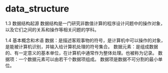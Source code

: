 # data_structure

1.3 数据结构起源
数据结构是一门研究非数值计算的程序设计问题中的操作对象，以及它们之间的关系和操作等相关问题的学科。

1.4 基本概念和术语
数据：是描述客观事物的符号，是计算机中可以操作的对象，是能被计算机识别，并输入给计算机处理的符号集合。
数据元素：是组成数据的、有一定意义的基本单位，在计算机中通常作为整体处理。也被称为记录。
数据项：一个数据元素可以由若干个数据项组成。
数据项是数据不可分割的最小单位。
